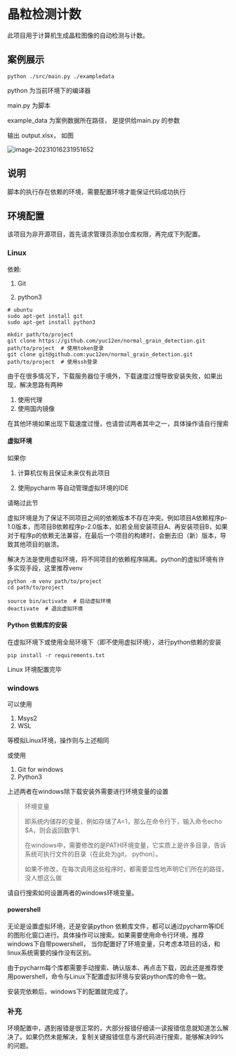 # 晶粒检测计数

此项目用于计算机生成晶粒图像的自动检测与计数。

## 案例展示

```shell
python ./src/main.py ./exampledata
```

python 为当前环境下的编译器

main.py 为脚本

example_data 为案例数据所在路径， 是提供给main.py 的参数

输出 output.xlsx， 如图

![image-20231016231951652](/home/yuchen/.config/Typora/typora-user-images/image-20231016231951652.png)

## 说明

脚本的执行存在依赖的环境，需要配置环境才能保证代码成功执行

## 环境配置

该项目为非开源项目，首先请求管理员添加仓库权限，再完成下列配置。

### Linux

依赖:

1. Git

2. python3

```shell
# ubuntu
sudo apt-get install git
sudo apt-get install python3 

mkdir path/to/project
git clone https://github.com/yuc12en/normal_grain_detection.git  path/to/project  # 使用token登录
git clone git@github.com:yuc12en/normal_grain_detection.git path/to/project  # 使用ssh登录
```


由于在很多情况下，下载服务器位于境外，下载速度过慢导致安装失败，如果出现，解决思路有两种

1. 使用代理
2. 使用国内镜像

在其他环境如果出现下载速度过慢，也请尝试两者其中之一，具体操作请自行搜索

#### 虚拟环境

如果你

1. 计算机仅有且保证未来仅有此项目

2. 使用pycharm 等自动管理虚拟环境的IDE

请略过此节

虚拟环境是为了保证不同项目之间的依赖版本不存在冲突。例如项目A依赖程序p-1.0版本，而项目B依赖程序p-2.0版本，如若全局安装项目A、再安装项目B，如果对于程序p的依赖无法兼容，在最后一个项目的构建时，会删去旧（新）版本，导致其他项目的崩溃。

解决方法是使用虚拟环境，将不同项目的依赖程序隔离。python的虚拟环境有许多实现手段，这里推荐venv

```shell
python -m venv path/to/project
cd path/to/project

source bin/activate  # 启动虚拟环境
deactivate  # 退出虚拟环境
```

#### Python 依赖库的安装

在虚拟环境下或使用全局环境下（即不使用虚拟环境），进行python依赖的安装

```shell
pip install -r requirements.txt
```

Linux 环境配置完毕



### windows

可以使用

1. Msys2
2. WSL

等模拟Linux环境，操作则与上述相同

或使用

1. Git for windows
2. Python3

上述两者在windows除下载安装外需要进行环境变量的设置

> 环境变量
>
> 即系统内储存的变量，例如存储了A=1，那么在命令行下，输入命令echo $A，则会返回数字1.
>
> 在windows中，需要修改的是PATH环境变量，它实质上是许多目录，告诉系统可执行文件的目录（在此处为git， python）。
>
> 如果不修改，在每次调用这些程序时，都需要显性地声明它们所在的路径，没人想这么做

请自行搜索如何设置两者的windows环境变量。

#### powershell

无论是设置虚拟环境，还是安装python 依赖库文件，都可以通过pycharm等IDE的图形化窗口进行。具体操作可以搜索。如果需要使用命令行环境，推荐windows下自带powershell， 当你配置好了环境变量，只考虑本项目的话，和linux系统需要的操作没有区别。

由于pycharm每个库都需要手动搜索、确认版本、再点击下载，因此还是推荐使用powershell，命令与Linux下配置虚拟环境与安装python库的命令一致。

安装完依赖后，windows下的配置就完成了。

### 补充

环境配置中，遇到报错是很正常的，大部分报错仔细读一读报错信息就知道怎么解决了。如果仍然未能解决，复制关键报错信息与源代码进行搜索，能够解决99%的问题。
